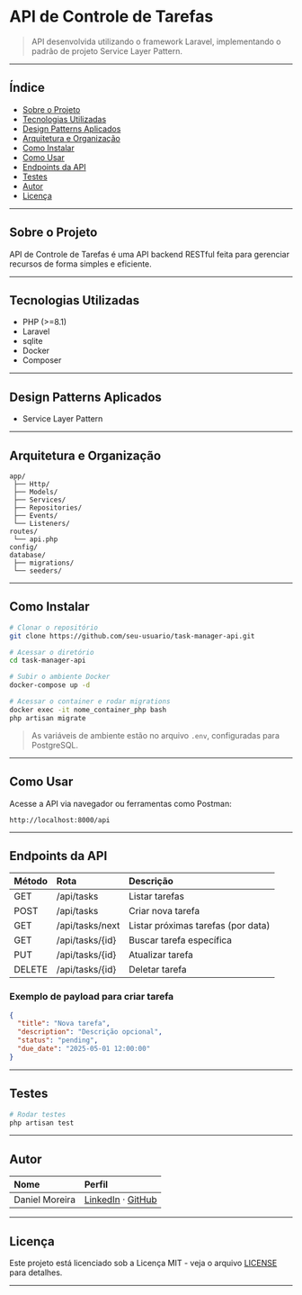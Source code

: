 # API de Controle de Tarefas

> API desenvolvida utilizando o framework Laravel, implementando o padrão de projeto Service Layer Pattern.

---

## Índice

- [Sobre o Projeto](#sobre-o-projeto)
- [Tecnologias Utilizadas](#tecnologias-utilizadas)
- [Design Patterns Aplicados](#design-patterns-aplicados)
- [Arquitetura e Organização](#arquitetura-e-organização)
- [Como Instalar](#como-instalar)
- [Como Usar](#como-usar)
- [Endpoints da API](#endpoints-da-api)
- [Testes](#testes)
- [Autor](#autor)
- [Licença](#licença)

---

## Sobre o Projeto

API de Controle de Tarefas é uma API backend RESTful feita para gerenciar recursos de forma simples e eficiente.

---

## Tecnologias Utilizadas

- PHP (>=8.1)
- Laravel
- sqlite
- Docker
- Composer

---

## Design Patterns Aplicados

- Service Layer Pattern

---

## Arquitetura e Organização

```
app/
 ├── Http/
 ├── Models/
 ├── Services/
 ├── Repositories/
 ├── Events/
 └── Listeners/
routes/
 └── api.php
config/
database/
 ├── migrations/
 └── seeders/
```

---

## Como Instalar

```bash
# Clonar o repositório
git clone https://github.com/seu-usuario/task-manager-api.git

# Acessar o diretório
cd task-manager-api

# Subir o ambiente Docker
docker-compose up -d

# Acessar o container e rodar migrations
docker exec -it nome_container_php bash
php artisan migrate
```

> As variáveis de ambiente estão no arquivo `.env`, configuradas para PostgreSQL.

---

## Como Usar

Acesse a API via navegador ou ferramentas como Postman:

```
http://localhost:8000/api
```

---

## Endpoints da API

| Método | Rota | Descrição |
|:------|:-----|:----------|
| GET | /api/tasks | Listar tarefas |
| POST | /api/tasks | Criar nova tarefa |
| GET | /api/tasks/next | Listar próximas tarefas (por data) |
| GET | /api/tasks/{id} | Buscar tarefa específica |
| PUT | /api/tasks/{id} | Atualizar tarefa |
| DELETE | /api/tasks/{id} | Deletar tarefa |

### Exemplo de payload para criar tarefa

```json
{
  "title": "Nova tarefa",
  "description": "Descrição opcional",
  "status": "pending",
  "due_date": "2025-05-01 12:00:00"
}
```

---

## Testes

```bash
# Rodar testes
php artisan test
```

---

## Autor

| Nome | Perfil |
|:-----|:-------|
| Daniel Moreira | [LinkedIn](https://www.linkedin.com/in/danielandrade-dev/) · [GitHub](https://github.com/danielandrade-dev) |

---

## Licença

Este projeto está licenciado sob a Licença MIT - veja o arquivo [LICENSE](LICENSE) para detalhes.

---

